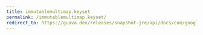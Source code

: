 ```yaml
---
title: immutablemultimap.keyset
permalink: /immutablemultimap.keyset/
redirect_to: https://guava.dev/releases/snapshot-jre/api/docs/com/google/common/collect/ImmutableMultimap.html#keySet--
---
```

